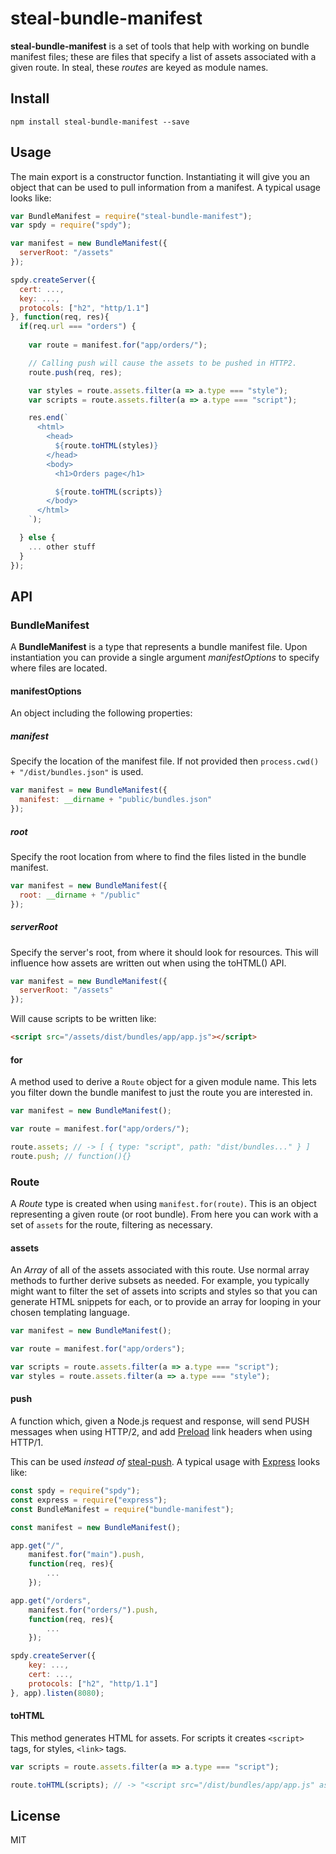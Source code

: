 # steal-bundle-manifest

**steal-bundle-manifest** is a set of tools that help with working on bundle manifest files; these are files that specify a list of assets associated with a given route. In steal, these *routes* are keyed as module names.

## Install

```shell
npm install steal-bundle-manifest --save
```

## Usage

The main export is a constructor function. Instantiating it will give you an object that can be used to pull information from a manifest. A typical usage looks like:

```js
var BundleManifest = require("steal-bundle-manifest");
var spdy = require("spdy");

var manifest = new BundleManifest({
  serverRoot: "/assets"
});

spdy.createServer({
  cert: ...,
  key: ...,
  protocols: ["h2", "http/1.1"]
}, function(req, res){
  if(req.url === "orders") {
    
    var route = manifest.for("app/orders/");

    // Calling push will cause the assets to be pushed in HTTP2.
    route.push(req, res);

    var styles = route.assets.filter(a => a.type === "style");
    var scripts = route.assets.filter(a => a.type === "script");

    res.end(`
      <html>
        <head>
          ${route.toHTML(styles)}
        </head>
        <body>
          <h1>Orders page</h1>

          ${route.toHTML(scripts)}
        </body>
      </html>
    `);

  } else {
    ... other stuff
  }
});
```

## API

### BundleManifest

A **BundleManifest** is a type that represents a bundle manifest file. Upon instantiation you can provide a single argument *manifestOptions* to specify where files are located.

#### manifestOptions

An object including the following properties:

##### manifest

Specify the location of the manifest file. If not provided then `process.cwd() + "/dist/bundles.json"` is used.

```js
var manifest = new BundleManifest({
  manifest: __dirname + "public/bundles.json"
});
```

##### root

Specify the root location from where to find the files listed in the bundle manifest.

```js
var manifest = new BundleManifest({
  root: __dirname + "/public"
});
```

##### serverRoot

Specify the server's root, from where it should look for resources. This will influence how assets are written out when using the toHTML() API.

```js
var manifest = new BundleManifest({
  serverRoot: "/assets"
});
```

Will cause scripts to be written like:

```html
<script src="/assets/dist/bundles/app/app.js"></script>
```

#### for

A method used to derive a `Route` object for a given module name. This lets you filter down the bundle manifest to just the route you are interested in.

```js
var manifest = new BundleManifest();

var route = manifest.for("app/orders/");

route.assets; // -> [ { type: "script", path: "dist/bundles..." } ]
route.push; // function(){}
```

### Route

A *Route* type is created when using `manifest.for(route)`. This is an object representing a given route (or root bundle). From here you can work with a set of `assets` for the route, filtering as necessary.

#### assets

An *Array* of all of the assets associated with this route. Use normal array methods to further derive subsets as needed. For example, you typically might want to filter the set of assets into scripts and styles so that you can generate HTML snippets for each, or to provide an array for looping in your chosen templating language.

```js
var manifest = new BundleManifest();

var route = manifest.for("app/orders");

var scripts = route.assets.filter(a => a.type === "script");
var styles = route.assets.filter(a => a.type === "style");
```

#### push

A function which, given a Node.js request and response, will send PUSH messages when using HTTP/2, and add [Preload](https://w3c.github.io/preload/#h-link-element-extensions) link headers when using HTTP/1.

This can be used *instead of* [steal-push](https://github.com/stealjs/steal-push). A typical usage with [Express](https://expressjs.com/) looks like:

```js
const spdy = require("spdy");
const express = require("express");
const BundleManifest = require("bundle-manifest");

const manifest = new BundleManifest();

app.get("/",
	manifest.for("main").push,
	function(req, res){
		...
	});

app.get("/orders",
	manifest.for("orders/").push,
	function(req, res){
		...
	});

spdy.createServer({
	key: ...,
	cert: ...,
	protocols: ["h2", "http/1.1"]
}, app).listen(8080);
```

#### toHTML

This method generates HTML for assets. For scripts it creates `<script>` tags, for styles, `<link>` tags. 

```js
var scripts = route.assets.filter(a => a.type === "script");

route.toHTML(scripts); // -> "<script src="/dist/bundles/app/app.js" async></script>
```

## License

MIT
